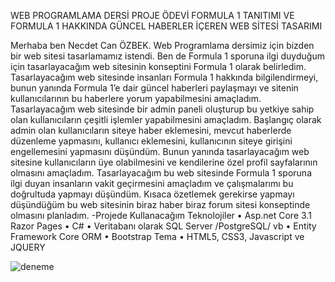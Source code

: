 WEB PROGRAMLAMA DERSİ PROJE ÖDEVİ
FORMULA 1 TANITIMI VE FORMULA 1 HAKKINDA GÜNCEL HABERLER İÇEREN WEB SİTESİ TASARIMI

Merhaba ben Necdet Can ÖZBEK. Web Programlama dersimiz için bizden bir web sitesi tasarlamamız istendi. Ben de Formula 1 sporuna ilgi duyduğum için tasarlayacağım web sitesinin konseptini Formula 1 olarak belirledim. Tasarlayacağım web sitesinde insanları Formula 1 hakkında bilgilendirmeyi, bunun yanında Formula 1’e dair güncel haberleri paylaşmayı ve sitenin kullanıcılarının bu haberlere yorum yapabilmesini amaçladım. Tasarlayacağım web sitesinde bir admin paneli oluşturup bu yetkiye sahip olan kullanıcıların çeşitli işlemler yapabilmesini amaçladım. Başlangıç olarak admin olan kullanıcıların siteye haber eklemesini, mevcut haberlerde düzenleme yapmasını, kullanıcı eklemesini, kullanıcının siteye girişini engellemesini yapmasını düşündüm. Bunun yanında tasarlayacağım web sitesine kullanıcıların üye olabilmesini ve kendilerine özel profil sayfalarının olmasını amaçladım. Tasarlayacağım bu web sitesinde Formula 1 sporuna ilgi duyan insanların vakit geçirmesini amaçladım ve çalışmalarımı bu doğrultuda yapmayı düşündüm. Kısaca özetlemek gerekirse yapmayı düşündüğüm bu web sitesinin biraz haber biraz forum sitesi konseptinde olmasını planladım. 
-Projede Kullanacağım Teknolojiler
• Asp.net Core 3.1 Razor Pages 
• C# 
• Veritabanı olarak SQL Server /PostgreSQL/ vb 
• Entity Framework Core ORM
 • Bootstrap Tema 
• HTML5, CSS3, Javascript ve JQUERY


![deneme](https://github.com/necdetcan/WebProgramlamaProje/main/1.png?raw=true)
